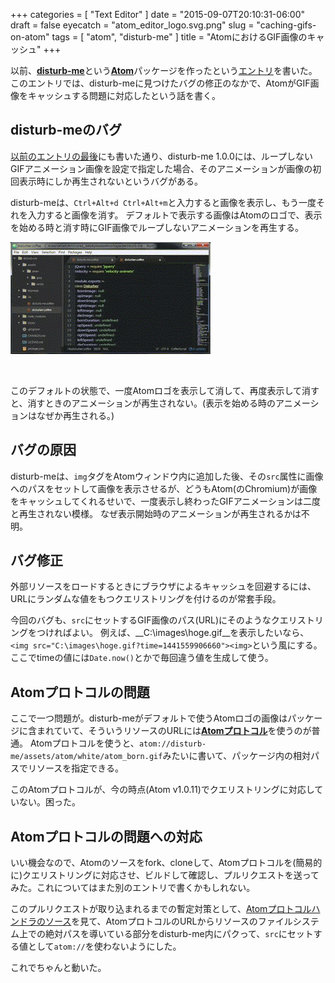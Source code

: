 +++
categories = [ "Text Editor" ]
date = "2015-09-07T20:10:31-06:00"
draft = false
eyecatch = "atom_editor_logo.svg.png"
slug = "caching-gifs-on-atom"
tags = [ "atom", "disturb-me" ]
title = "AtomにおけるGIF画像のキャッシュ"
+++

以前、[__disturb-me__](https://atom.io/packages/disturb-me)という[__Atom__](https://atom.io/)パッケージを作ったという[エントリ](http://tbd.kaitoy.xyz/2015/09/06/disturb-me/)を書いた。
このエントリでは、disturb-meに見つけたバグの修正のなかで、AtomがGIF画像をキャッシュする問題に対応したという話を書く。

## disturb-meのバグ
[以前のエントリの最後](http://tbd.kaitoy.xyz/2015/09/06/disturb-me/#6-%E3%83%AA%E3%83%AA%E3%83%BC%E3%82%B9%E3%81%AA%E3%81%A9)にも書いた通り、disturb-me 1.0.0には、ループしないGIFアニメーション画像を設定で指定した場合、そのアニメーションが画像の初回表示時にしか再生されないというバグがある。

disturb-meは、`Ctrl+Alt+d Ctrl+Alt+m`と入力すると画像を表示し、もう一度それを入力すると画像を消す。
デフォルトで表示する画像はAtomのロゴで、表示を始める時と消す時にGIF画像でループしないアニメーションを再生する。

![screenshot](https://github.com/kaitoy/disturb-me/raw/master/assets/disturb-me-demo.gif)

<br>

このデフォルトの状態で、一度Atomロゴを表示して消して、再度表示して消すと、消すときのアニメーションが再生されない。(表示を始める時のアニメーションはなぜか再生される。)

## バグの原因
disturb-meは、`img`タグをAtomウィンドウ内に追加した後、その`src`属性に画像へのパスをセットして画像を表示させるが、どうもAtom(のChromium)が画像をキャッシュしてくれるせいで、一度表示し終わったGIFアニメーションは二度と再生されない模様。
なぜ表示開始時のアニメーションが再生されるかは不明。

## バグ修正
外部リソースをロードするときにブラウザによるキャッシュを回避するには、URLにランダムな値をもつクエリストリングを付けるのが常套手段。

今回のバグも、`src`にセットするGIF画像のパス(URL)にそのようなクエリストリングをつければよい。
例えば、__C:\images\hoge.gif__を表示したいなら、`<img src="C:\images\hoge.gif?time=1441559906660"><img>`という風にする。
ここでtimeの値には`Date.now()`とかで毎回違う値を生成して使う。

## Atomプロトコルの問題
ここで一つ問題が。disturb-meがデフォルトで使うAtomロゴの画像はパッケージに含まれていて、そういうリソースのURLには[__Atomプロトコル__](https://atom.io/docs/latest/creating-a-package#bundle-external-resources)を使うのが普通。
Atomプロトコルを使うと、`atom://disturb-me/assets/atom/white/atom_born.gif`みたいに書いて、パッケージ内の相対パスでリソースを指定できる。

このAtomプロトコルが、今の時点(Atom v1.0.11)でクエリストリングに対応していない。困った。

## Atomプロトコルの問題への対応
いい機会なので、Atomのソースをfork、cloneして、Atomプロトコルを(簡易的に)クエリストリングに対応させ、ビルドして確認し、プルリクエストを送ってみた。これについてはまた別のエントリで書くかもしれない。

このプルリクエストが取り込まれるまでの暫定対策として、[Atomプロトコルハンドラのソース](https://github.com/atom/atom/blob/master/src/browser/atom-protocol-handler.coffee)を見て、AtomプロトコルのURLからリソースのファイルシステム上での絶対パスを導いている部分をdisturb-me内にパクって、`src`にセットする値として`atom://`を使わないようにした。

これでちゃんと動いた。
